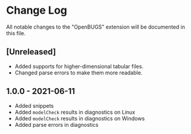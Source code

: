 # Change Log

All notable changes to the "OpenBUGS" extension will be documented in this file.

## [Unreleased]

- Added supports for higher-dimensional tabular files.
- Changed parse errors to make them more readable.

## 1.0.0 - 2021-06-11

- Added snippets
- Added `modelCheck` results in diagnostics on Linux
- Added `modelCheck` results in diagnostics on Windows
- Added parse errors in diagnostics

